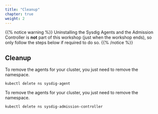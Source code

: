```yaml
---
title: "Cleanup"
chapter: true
weight: 2
---
```


{{% notice warning %}}
Uninstalling the Sysdig Agents and the Admission Controller is **not** part of this workshop
(just when the workshop ends), so only follow the steps below if required to do so.
{{% /notice %}}

## Cleanup

To remove the agents for your cluster, you just need to remove the namespace.

```
kubectl delete ns sysdig-agent
```

To remove the agents for your cluster, you just need to remove the namespace.

```
kubectl delete ns sysdig-admission-controller
```

